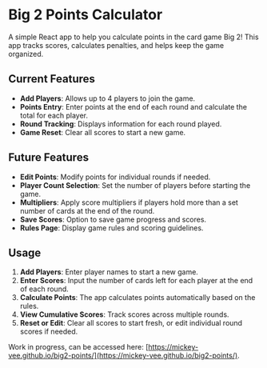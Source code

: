 # Big 2 Points Calculator

A simple React app to help you calculate points in the card game Big 2! This app tracks scores, calculates penalties, and helps keep the game organized.

## Current Features

- **Add Players**: Allows up to 4 players to join the game.
- **Points Entry**: Enter points at the end of each round and calculate the total for each player.
- **Round Tracking**: Displays information for each round played.
- **Game Reset**: Clear all scores to start a new game.

## Future Features

- **Edit Points**: Modify points for individual rounds if needed.
- **Player Count Selection**: Set the number of players before starting the game.
- **Multipliers**: Apply score multipliers if players hold more than a set number of cards at the end of the round.
- **Save Scores**: Option to save game progress and scores.
- **Rules Page**: Display game rules and scoring guidelines.

## Usage

1. **Add Players**: Enter player names to start a new game.
2. **Enter Scores**: Input the number of cards left for each player at the end of each round.
3. **Calculate Points**: The app calculates points automatically based on the rules.
4. **View Cumulative Scores**: Track scores across multiple rounds.
5. **Reset or Edit**: Clear all scores to start fresh, or edit individual round scores if needed.

Work in progress, can be accessed here: [https://mickey-vee.github.io/big2-points/](https://mickey-vee.github.io/big2-points/).
